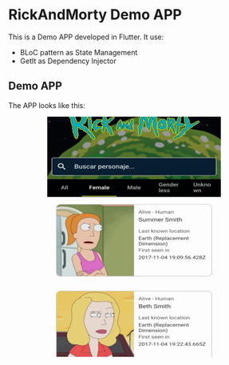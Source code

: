 # RickAndMorty Demo APP

This is a Demo APP developed in Flutter. It use:

- BLoC pattern as State Management
- GetIt as Dependency Injector

## Demo APP
The APP looks like this:
<p align="center">
  <img src="./resources/showapp.gif">
</p>

